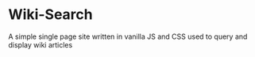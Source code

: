 # Wiki-Search

A simple single page site written in vanilla JS and CSS used to query and display wiki articles